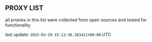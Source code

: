 ## PROXY LIST

all proxies in this list were collected from open sources and tested for functionality

last update: `2025-03-29 15:12:36.383411+00:00` UTC